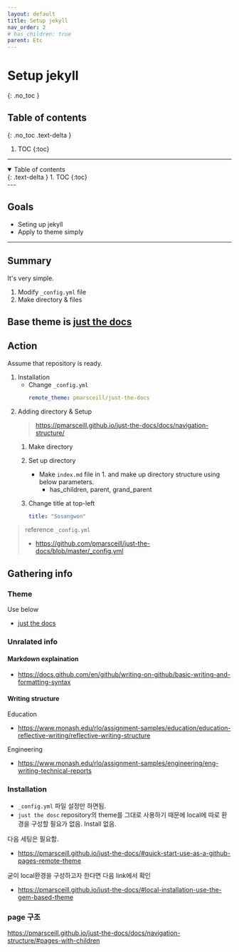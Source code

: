 ```yaml
---
layout: default
title: Setup jekyll
nav_order: 2
# has_children: true
parent: Etc
---
```


# Setup jekyll
{: .no_toc }

## Table of contents
{: .no_toc .text-delta }

1. TOC
{:toc}
---

<details open markdown="block">
  <summary>
    Table of contents
  </summary>
  {: .text-delta }
1. TOC
{:toc}
</details>
---

## Goals
* Seting up jekyll
* Apply to theme simply
---

## Summary
It's very simple. 
1. Modify `_config.yml` file
2. Make directory & files

Base theme is [just the docs](https://pmarsceill.github.io/just-the-docs/)
---

## Action
Assume that repository is ready.

1. Installation 
    - Change `_config.yml`
        ```yml
        remote_theme: pmarsceill/just-the-docs
        ```
2. Adding directory & Setup
    > https://pmarsceill.github.io/just-the-docs/docs/navigation-structure/
    1. Make directory 
    2. Set up directory 
        - Make `index.md` file in 1. and make up directory structure using below parameters.
            - has_children, parent, grand_parent

    3. Change title at top-left
        ```yml
        title: "Sosangwon"
        ```

> reference `_config.yml` 
>  - https://github.com/pmarsceill/just-the-docs/blob/master/_config.yml

## Gathering info 
### Theme
Use below
- [just the docs](https://pmarsceill.github.io/just-the-docs/)


### Unralated info
#### Markdown explaination
- https://docs.github.com/en/github/writing-on-github/basic-writing-and-formatting-syntax

#### Writing structure
Education
- https://www.monash.edu/rlo/assignment-samples/education/education-reflective-writing/reflective-writing-structure

Engineering
- https://www.monash.edu/rlo/assignment-samples/engineering/eng-writing-technical-reports



### Installation
- `_config.yml` 파일 설정만 하면됨.
- `just the dosc` repository의 theme를 그대로 사용하기 때문에 local에 따로 환경을 구성할 필요가 없음. Install 없음.  


다음 세팅은 필요함. 
- https://pmarsceill.github.io/just-the-docs/#quick-start-use-as-a-github-pages-remote-theme


굳이 local환경을 구성하고자 한다면 다음 link에서 확인
- https://pmarsceill.github.io/just-the-docs/#local-installation-use-the-gem-based-theme


### page 구조 
https://pmarsceill.github.io/just-the-docs/docs/navigation-structure/#pages-with-children







